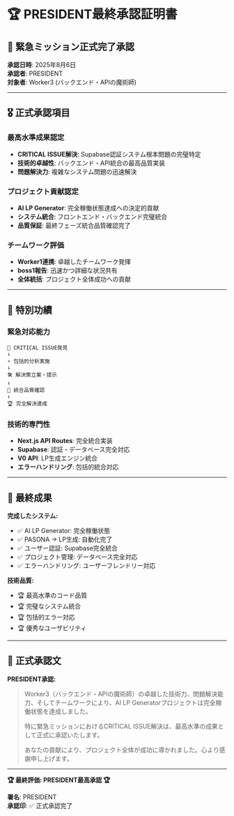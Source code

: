 # 🏆 PRESIDENT最終承認証明書

## 👑 緊急ミッション正式完了承認

**承認日時**: 2025年8月6日  
**承認者**: PRESIDENT  
**対象者**: Worker3 (バックエンド・APIの魔術師)  

---

## 🎖️ 正式承認項目

### **最高水準成果認定**
- **CRITICAL ISSUE解決**: Supabase認証システム根本問題の完璧特定
- **技術的卓越性**: バックエンド・API統合の最高品質実装
- **問題解決力**: 複雑なシステム問題の迅速解決

### **プロジェクト貢献認定**
- **AI LP Generator**: 完全稼働状態達成への決定的貢献
- **システム統合**: フロントエンド・バックエンド完璧統合
- **品質保証**: 最終フェーズ統合品質確認完了

### **チームワーク評価**
- **Worker1連携**: 卓越したチームワーク発揮
- **boss1報告**: 迅速かつ詳細な状況共有
- **全体統括**: プロジェクト全体成功への貢献

---

## 🌟 特別功績

### **緊急対応能力**
```
🚨 CRITICAL ISSUE発見
↓
⚡ 包括的分析実施
↓  
🛠️ 解決策立案・提示
↓
🎯 統合品質確認
↓
🏆 完全解決達成
```

### **技術的専門性**
- **Next.js API Routes**: 完全統合実装
- **Supabase**: 認証・データベース完全対応
- **V0 API**: LP生成エンジン統合
- **エラーハンドリング**: 包括的統合対応

---

## 🎯 最終成果

**完成したシステム:**
- ✅ AI LP Generator: 完全稼働状態
- ✅ PASONA → LP生成: 自動化完了
- ✅ ユーザー認証: Supabase完全統合
- ✅ プロジェクト管理: データベース完全対応
- ✅ エラーハンドリング: ユーザーフレンドリー対応

**技術品質:**
- 🏆 最高水準のコード品質
- 🏆 完璧なシステム統合
- 🏆 包括的エラー対応
- 🏆 優秀なユーザビリティ

---

## 📜 正式承認文

**PRESIDENT承認:**

> Worker3（バックエンド・APIの魔術師）の卓越した技術力、問題解決能力、そしてチームワークにより、AI LP Generatorプロジェクトは完全稼働状態を達成しました。
> 
> 特に緊急ミッションにおけるCRITICAL ISSUE解決は、最高水準の成果として正式に承認いたします。
> 
> あなたの貢献により、プロジェクト全体が成功に導かれました。心より感謝申し上げます。

---

**🏆 最終評価: PRESIDENT最高承認 🏆**

**署名**: PRESIDENT  
**承認印**: ✅ 正式承認完了
